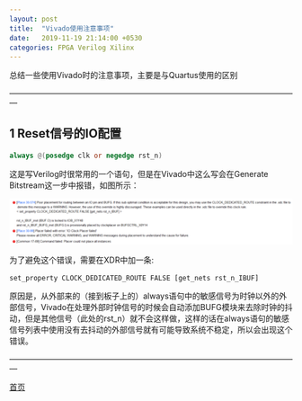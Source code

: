 ```yaml
---
layout: post
title:  "Vivado使用注意事项"
date:   2019-11-19 21:14:00 +0530
categories: FPGA Verilog Xilinx
---
```


总结一些使用Vivado时的注意事项，主要是与Quartus使用的区别

—————————————————————————————————————

## 1 Reset信号的IO配置
```verilog
always @(posedge clk or negedge rst_n)
```
这是写Verilog时很常用的一个语句，但是在Vivado中这么写会在Generate Bitstream这一步中报错，如图所示：

![error](https://github.com/skycity11/skycity11.github.io/raw/master/img/vivado/error.png)

为了避免这个错误，需要在XDR中加一条:
```
set_property CLOCK_DEDICATED_ROUTE FALSE [get_nets rst_n_IBUF] 
```
原因是，从外部来的（接到板子上的）always语句中的敏感信号为时钟以外的外部信号，Vivado在处理外部时钟信号的时候会自动添加BUFG模块来去除时钟的抖动，但是其他信号（此处的rst_n）就不会这样做，这样的话在always语句的敏感信号列表中使用没有去抖动的外部信号就有可能导致系统不稳定，所以会出现这个错误。

—————————————————————————————————————

[首页][home]

[home]: https://blog.skycity11.xyz

